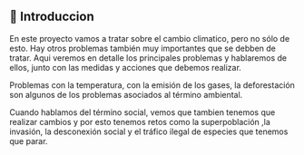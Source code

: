 ## 📑 **Introduccion**

En este proyecto vamos a tratar sobre el cambio climatico, pero no sólo de esto. Hay otros problemas también muy importantes que se debben de tratar. Aqui veremos en detalle los principales problemas y hablaremos de ellos, junto con las medidas y acciones que debemos realizar.

Problemas con la temperatura, con la emisión de los gases, la deforestación son algunos de los problemas asociados al término ambiental.

Cuando hablamos del término social, vemos que tambien tenemos que realizar cambios y por esto tenemos retos como la superpoblación ,la invasión, la desconexión social y el tráfico ilegal de especies que tenemos que parar.

